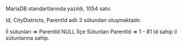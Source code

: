MariaDB standartlarında yazıldı,
1054 satır.

Id, CityDistricts, ParentId adlı 3 sütundan oluşmaktadır.

İl sütunları => ParentId NULL
İlçe Sütunları ParentId => 1 - 81 Id sahip il sütunlarına sahip.
